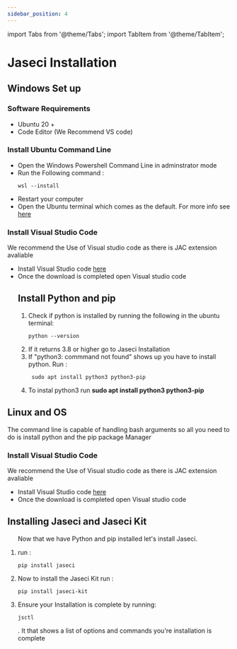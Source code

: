 ```yaml
---
sidebar_position: 4
---
```


import Tabs from '@theme/Tabs';
import TabItem from '@theme/TabItem';

# Jaseci Installation


<Tabs>
  <TabItem value="macos-and-windows-wsl" label="Windows (WSL)" default>
    <h2>Windows Set up</h2>
    <h3>Software Requirements</h3>
    <ul>
    <li>Ubuntu 20 +</li>
    <li>Code Editor (We Recommend VS code)</li>
    </ul>
    <h3>Install Ubuntu Command Line</h3>
      <ul>
    <li>Open the Windows Powershell Command Line in adminstrator mode</li>
    <li>Run the Following command :  <pre><code>wsl --install</code></pre> </li>
    <li>Restart your computer</li>
    <li>Open the Ubuntu terminal which comes as the default. For more info see <a href="https://docs.microsoft.com/en-us/windows/wsl/install">here</a></li>
    </ul>
    <h3>Install Visual Studio Code</h3>
     <p>We recommend the Use of Visual studio code as there is JAC extension avaliable</p>
    <ul>
    <li>Install Visual Studio code <a href="https://code.visualstudio.com/download">here</a></li>
    <li>Once the download is completed open Visual studio code</li>

<h2>Install Python and pip</h2>
    <ol>
        <li> Check if python is installed by running the following in the ubuntu terminal: <pre><code>python --version</code></pre>   </li>
        <li> If it returns 3.8 or higher go to Jaseci Installation</li>
        <li> If "python3: commmand not found" shows up you have to install python. Run : <pre><code> sudo apt install python3 python3-pip</code></pre></li>
        <li>To instal python3 run <strong>sudo apt install python3 python3-pip</strong></li>
        </ol>
    </ul>

  </TabItem>
  <TabItem value="linux" label="Linux">
  <h2>Linux and OS </h2>
  <p>The command line is capable of handling bash arguments so all you need to do is install python and the pip package Manager </p>
   <h3>Install Visual Studio Code</h3>
     <p>We recommend the Use of Visual studio code as there is JAC extension avaliable</p>
    <ul>
    <li>Install Visual Studio code <a href="https://code.visualstudio.com/download">here</a></li>
    <li>Once the download is completed open Visual studio code</li>
    </ul>

  </TabItem>
</Tabs>
      <h2>Installing Jaseci and Jaseci Kit</h2>
      <ol>
      <p>Now that we have Python and pip installed let's install Jaseci.</p>
        <li> run : <pre><code>pip install jaseci</code></pre></li>
        <li>Now to install the Jaseci Kit run : <pre><code>pip install jaseci-kit</code></pre></li>
         <li>Ensure your Installation is complete by running: <pre><code>jsctl</code></pre> . It that shows a list of options and commands you're installation is complete</li>
    </ol>
